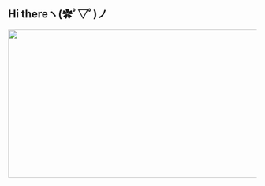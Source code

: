 ## Hi thereヽ(✿ﾟ▽ﾟ)ノ

<!--
**jYoung15628/jYoung15628** is a ✨ _special_ ✨ repository because its `README.md` (this file) appears on your GitHub profile.



  
Here are some ideas to get you started:

- 🔭 I’m currently working on ...
- 🌱 I’m currently learning ...
- 👯 I’m looking to collaborate on ...
- 🤔 I’m looking for help with ...
- 💬 Ask me about ...
- 📫 How to reach me: ...
- 😄 Pronouns: ...
- ⚡ Fun fact: ...
-->
<a href="https://github.com/devxb/gitanimals">
<img
  src="https://render.gitanimals.org/farms/jYoung15628"
  width="600"
  height="300"
/>
</a>
